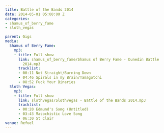 ```yaml
---
title: Battle of the Bands 2014
date: 2014-05-01 05:00:00 Z
categories:
- shamus_of_berry_fame
- sloth_vegas

parent: Gigs
media:
  Shamus of Berry Fame:
    mp3:
    - title: Full show
      link: shamus_of_berry_fame/Shamus of Berry Fame - Dunedin Battle of the Bands
        2014.mp3
      tracklist:
      - 00:11 Not Straight/Burning Down
      - 04:46 Spirals in my Brain/Tamagotchi
      - 08:52 Fuck Your Binaries
  Sloth Vegas:
    mp3:
    - title: Full show
      link: slothvegas/Slothvegas - Battle of the Bands 2014.mp3
      tracklist:
      - 00:20 Edmund's Song (Untitled)
      - 03:43 Masochistic Love Song
      - 06:30 St Clair
venue: Refuel
---
```


